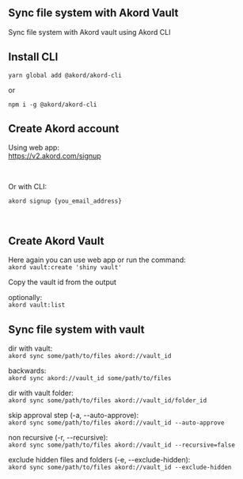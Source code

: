 ## Sync file system with Akord Vault

Sync file system with Akord vault using Akord CLI

## Install CLI
```
yarn global add @akord/akord-cli
```
or
```
npm i -g @akord/akord-cli
```

## Create Akord account

Using web app: \
https://v2.akord.com/signup

&nbsp;

Or with CLI:

`akord signup {you_email_address}`

&nbsp;


## Create Akord Vault

Here again you can use web app or run the command:\
`akord vault:create 'shiny vault'`

Copy the vault id from the output

optionally:\
`akord vault:list`

## Sync file system with vault

dir with vault:\
`akord sync some/path/to/files akord://vault_id`

backwards:\
`akord sync akord://vault_id some/path/to/files`

dir with vault folder:\
`akord sync some/path/to/files akord://vault_id/folder_id`

skip approval step (-a, --auto-approve):\
`akord sync some/path/to/files akord://vault_id --auto-approve`

non recursive (-r, --recursive):\
`akord sync some/path/to/files akord://vault_id --recursive=false`

exclude hidden files and folders (-e, --exclude-hidden):\
`akord sync some/path/to/files akord://vault_id --exclude-hidden`